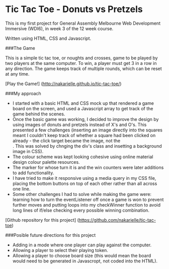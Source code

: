# Tic Tac Toe - Donuts vs Pretzels

This is my first project for General Assembly Melbourne Web Development Immersive (WDI6), in week 3 of the 12 week course.

Written using HTML, CSS and Javascript.

###The Game

This is a simple tic tac toe, or noughts and crosses, game to be played by two players at the same computer.
To win, a player must get 3 in a row in any direction. 
The game keeps track of multiple rounds, which can be reset at any time.

[Play the Game!] (http://nakarielle.github.io/tic-tac-toe/)

###My approach

- I started with a basic HTML and CSS mock up that rendered a game board on the screen, and used a Javascript array to get track of the game behind the scenes.
- Once the basic game was working, I decided to improve the design by using images of donuts and pretzels instead of X's and O's. This presented a few challenges (inserting an image directly into the squares meant I couldn't keep track of whether a square had been clicked on already - the click target became the image, not the <div>. This was solved by chnging the div's class and insetting a background image in CSS).
- The colour scheme was kept looking cohesive using online material design colour palette resources.
- The marker for whose turn it is and the win counters were later additions to add functionality.
- I have tried to make it responsive using a media query in my CSS file, placing the bottom buttons on top of each other rather than all across one line.
- Some other challenges I had to solve while making the game were: learning how to turn the eventListener off once a game is won to prevent further moves and putting loops into my checkWinner function to avoid long lines of if/else checking every possible winning combination.

[Github repository for this project] (https://github.com/nakarielle/tic-tac-toe) 


###Posible future directions for this project

- Adding in a mode where one player can play against the computer.
- Allowing a player to select their playing token.
- Allowing a player to choose board size (this would mean the board would need to be generated in Javascropt, not coded into the HTML).



